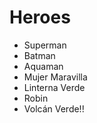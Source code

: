 # Heroes

* Superman
* Batman
* Aquaman
* Mujer Maravilla
* Linterna Verde
* Robin
* Volcán Verde!!

